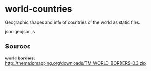 # world-countries
Geographic shapes and info of countries of the world as static files.

json
geojson
js

## Sources
**world borders**: http://thematicmapping.org/downloads/TM_WORLD_BORDERS-0.3.zip
